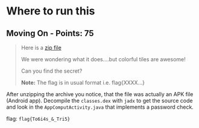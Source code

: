# Where to run this

## Moving On - Points: 75

> Here is a <a href="https://drive.google.com/file/d/1a4MlpHtdTjY9h6-jK7h7oRnXHMApQ9Zd/view?usp=sharing">zip file</a> <br>
>
> We were wondering what it does....but colorful tiles are awesome! <br>
>
> 
>
> Can you find the secret?<br>
>
> 
>
> **Note:** The flag is in usual format i.e. flag{XXXX...}
>

After unzipping the archive you notice, that the file was actually an APK file (Android app). Decompile the `classes.dex` with `jadx` to get the source code and look in the `AppComputActivity.java` that implements a password check.

flag: `flag{To6i4s_&_Tri5}`